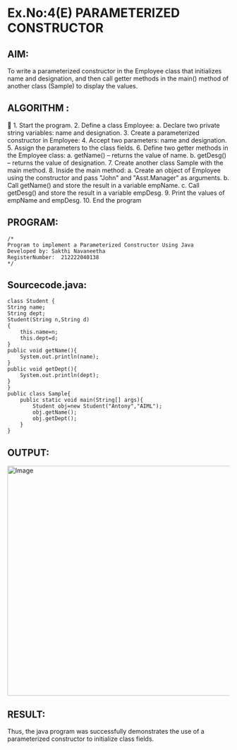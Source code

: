 # Ex.No:4(E)  PARAMETERIZED CONSTRUCTOR
## AIM:
To write a parameterized constructor in the Employee class that initializes name and designation, and then call getter methods in the main() method of another class (Sample) to display the values.

## ALGORITHM :

	1.	Start the program.
2.	Define a class Employee:
    a.	  Declare two private string variables: name and designation.
3.	Create a parameterized constructor in Employee:
4.	Accept two parameters: name and designation.
5.	Assign the parameters to the class fields.
6.	Define two getter methods in the Employee class:
     a.	getName() – returns the value of name.
     b.	getDesg() – returns the value of designation.
7.	Create another class Sample with the main method.
8.	Inside the main method:
     a.	Create an object of Employee using the constructor and pass "John" and "Asst.Manager" as arguments.
     b.	Call getName() and store the result in a variable empName.
     c.	Call getDesg() and store the result in a variable empDesg.
9.	Print the values of empName and empDesg.
10.	End the program


## PROGRAM:
 ```
/*
Program to implement a Parameterized Constructor Using Java
Developed by: Sakthi Navaneetha 
RegisterNumber:  212222040138
*/
```

## Sourcecode.java:

```
class Student {
String name;
String dept;
Student(String n,String d)
{
    this.name=n;
    this.dept=d;
}
public void getName(){
    System.out.println(name);
}
public void getDept(){
    System.out.println(dept);
}
}
public class Sample{
    public static void main(String[] args){
        Student obj=new Student("Antony","AIML");
        obj.getName();
        obj.getDept();
    }
}
```





## OUTPUT:

<img width="521" alt="Image" src="https://github.com/user-attachments/assets/355a1bb0-9995-4a37-8a79-c9930975fb24" />

## RESULT:
Thus, the  java program was successfully demonstrates the use of a parameterized constructor to initialize class fields.

 



